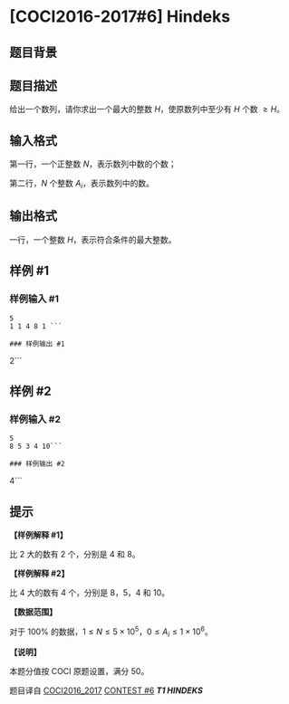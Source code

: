 # [COCI2016-2017#6] Hindeks

## 题目背景



## 题目描述

给出一个数列，请你求出一个最大的整数 $H$，使原数列中至少有 $H$ 个数 $\ge H$。

## 输入格式

第一行，一个正整数 $N$，表示数列中数的个数；

第二行，$N$ 个整数 $A_i$，表示数列中的数。

## 输出格式

一行，一个整数 $H$，表示符合条件的最大整数。

## 样例 #1

### 样例输入 #1
```
5
1 1 4 8 1 ```

### 样例输出 #1

```
2```

## 样例 #2

### 样例输入 #2
```
5
8 5 3 4 10```

### 样例输出 #2

```
4```

## 提示

**【样例解释 #1】**

比 $2$ 大的数有 $2$ 个，分别是 $4$ 和 $8$。

**【样例解释 #2】**

比 $4$ 大的数有 $4$ 个，分别是 $8$，$5$，$4$ 和 $10$。

**【数据范围】**

对于 $100\%$ 的数据，$1\le N\le 5\times 10^5$，$0\le A_i\le 1\times 10^6$。

**【说明】**

本题分值按 COCI 原题设置，满分 $50$。

题目译自 [COCI2016_2017](https://hsin.hr/coci/archive/2016_2017/) [CONTEST #6](https://hsin.hr/coci/archive/2016_2017/contest6_tasks.pdf) _**T1 HINDEKS**_
